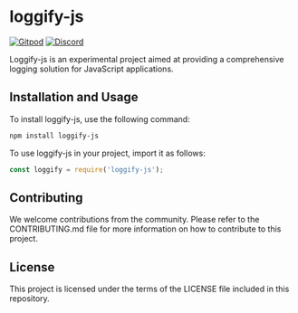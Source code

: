 # loggify-js

[![Gitpod](https://img.shields.io/badge/Gitpod-ready--to--code-blue?logo=gitpod)](https://gitpod.io/#https://github.com/deep-foundation/loggify-js) 
[![Discord](https://badgen.net/badge/icon/discord?icon=discord&label&color=purple)](https://discord.gg/deep-foundation)

Loggify-js is an experimental project aimed at providing a comprehensive logging solution for JavaScript applications.

## Installation and Usage

To install loggify-js, use the following command:

```bash
npm install loggify-js
```

To use loggify-js in your project, import it as follows:

```javascript
const loggify = require('loggify-js');
```

## Contributing

We welcome contributions from the community. Please refer to the CONTRIBUTING.md file for more information on how to contribute to this project.

## License

This project is licensed under the terms of the LICENSE file included in this repository.


